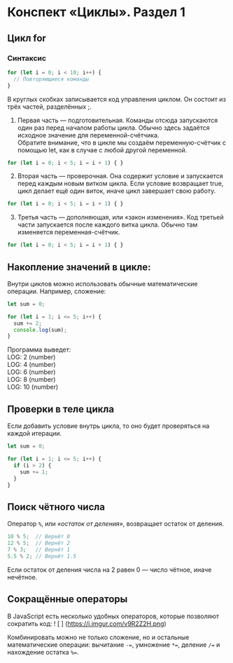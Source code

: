 # Конспект «Циклы». Раздел 1
## Цикл for
### Синтаксис

```js
for (let i = 0; i < 10; i++) {
  // Повторяющиеся команды
}
```
В круглых скобках записывается код управления циклом. Он состоит из трёх частей, разделённых ;.  
1.	Первая часть — подготовительная. Команды отсюда запускаются один раз перед началом работы цикла. Обычно здесь задаётся исходное значение для переменной-счётчика.   
Обратите внимание, что в цикле мы создаём переменную-счётчик с помощью let, как в случае с любой другой переменной.
```js
for (let i = 0; i < 5; i = i + 1) { }
```
2.	Вторая часть — проверочная. Она содержит условие и запускается перед каждым новым витком цикла. Если условие возвращает true, цикл делает ещё один виток, иначе цикл завершает свою работу.
```js
for (let i = 0; i < 5; i = i + 1) { }
```
3.	Третья часть — дополняющая, или «закон изменения». Код третьей части запускается после каждого витка цикла. Обычно там изменяется переменная-счётчик.
```js
for (let i = 0; i < 5; i = i + 1) { }
```
## Накопление значений в цикле:
Внутри циклов можно использовать обычные математические операции. Например, сложение:
```js
let sum = 0;

for (let i = 1; i <= 5; i++) {
  sum += 2;
  console.log(sum);
}
```
Программа выведет:  
LOG: 2 (number)  
LOG: 4 (number)  
LOG: 6 (number)  
LOG: 8 (number)  
LOG: 10 (number)  

## Проверки в теле цикла
Если добавить условие внутрь цикла, то оно будет проверяться на каждой итерации.
```js
let sum = 0;

for (let i = 1; i <= 5; i++) {
  if (i > 2) {
    sum += 1;
  }
}
```
## Поиск чётного числа
Оператор `%`, или *«остаток от деления»*, возвращает остаток от деления.
```js
10 % 5;  // Вернёт 0
12 % 5;  // Вернёт 2
7 % 3;   // Вернёт 1
5.5 % 2; // Вернёт 1.5
```
Если остаток от деления числа на 2 равен 0 — число чётное, иначе нечётное.
## Сокращённые операторы
В JavaScript есть несколько удобных операторов, которые позволяют сократить код:
! [ ] (https://i.imgur.com/v9R2Z2H.png)

Комбинировать можно не только сложение, но и остальные математические операции: вычитание `-=`, умножение `*=`, деление `/=` и нахождение остатка `%=`.

